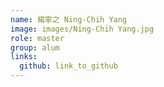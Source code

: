```yaml
---
name: 楊寧之 Ning-Chih Yang 
image: images/Ning-Chih Yang.jpg 
role: master
group: alum
links:
  github: link_to_github 
---
```

